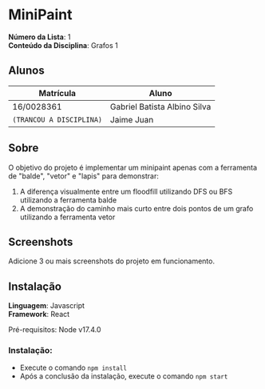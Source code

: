 # MiniPaint

**Número da Lista**: 1<br>
**Conteúdo da Disciplina**: Grafos 1<br>

## Alunos
|Matrícula | Aluno |
| -- | -- |
| 16/0028361  |  Gabriel Batista Albino Silva |
| `(TRANCOU A DISCIPLINA)` |  Jaime Juan  |

## Sobre 
O objetivo do projeto é implementar um minipaint apenas com a ferramenta de "balde", "vetor" e "lapis" para demonstrar:
1. A diferença visualmente entre um floodfill utilizando DFS ou BFS utilizando a ferramenta balde
2. A demonstração do caminho mais curto entre dois pontos de um grafo utilizando a ferramenta vetor
## Screenshots
Adicione 3 ou mais screenshots do projeto em funcionamento.

## Instalação 
**Linguagem**: Javascript<br>
**Framework**: React<br>

Pré-requisitos: Node v17.4.0

### Instalação:
* Execute o comando `npm install`
* Após a conclusão da instalação, execute o comando `npm start`


